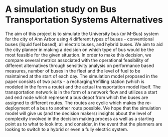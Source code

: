 # A simulation study on Bus Transportation Systems Alternatives

The aim of this project is to simulate the University bus (or M-Bus) system for the city of Ann Arbor using 4 different types of buses - conventional buses (liquid fuel based), all electric buses, and hybrid buses. We aim to aid the city planner in making a decision on which type of bus would be the most feasible for the given situation. In order to make this decision, we compare several metrics associated with the operational feasibility of different alternatives through sensitivity analysis on performance based measures, number of buses in the fleet and the level of fuel to be maintained at the start of each day. The simulation model proposed in the paper consists of two parts - a recharging/refilling station (which is modeled in the form a route) and the actual transportation model itself. The transportation network is in the form of a network flow and utilizes a start and end node which represent a bus depot from which the buses are assigned to different routes. The routes are cyclic which makes the re-deployment of a bus to another route possible. We hope that the simulation model will give us (and the decision makers) insights about the level of complexity involved in the decision making process as well as a starting point as to what to look into, and consider, in the event that the planners are looking to switch to a hybrid or even a fully electric system.
